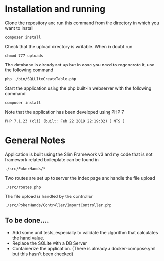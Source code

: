 # Installation and running

Clone the repository and run this command from the directory in which you want to install
    
    composer install

Check that the upload directory is writable. When in doubt run

    chmod 777 uploads
    
The database is already set up but in case you need to regenerate it, use the following command

    php ./bin/SQLLIteCreateTable.php

Start the application using the php built-in webserver with the following command

    composer install

Note that the application has been developed using PHP 7

    PHP 7.1.23 (cli) (built: Feb 22 2019 22:19:32) ( NTS )

# General Notes

Application is built using the Slim Framework v3 and my code that is not framework related boilerplate can be found in 

    ./src/PokerHands/* 

Two routes are set up to server the index page and handle the file upload

    ./src/routes.php
    
The file upload is handled by the controller
   
    ./src/PokerHands/Controller/ImportController.php

## To be done....
    
* Add some unit tests, especially to validate the algorithm that calculates the hand value.
* Replace the SQLite with a DB Server
* Containerize the application. (There is already a docker-compose.yml but this hasn't been checked)